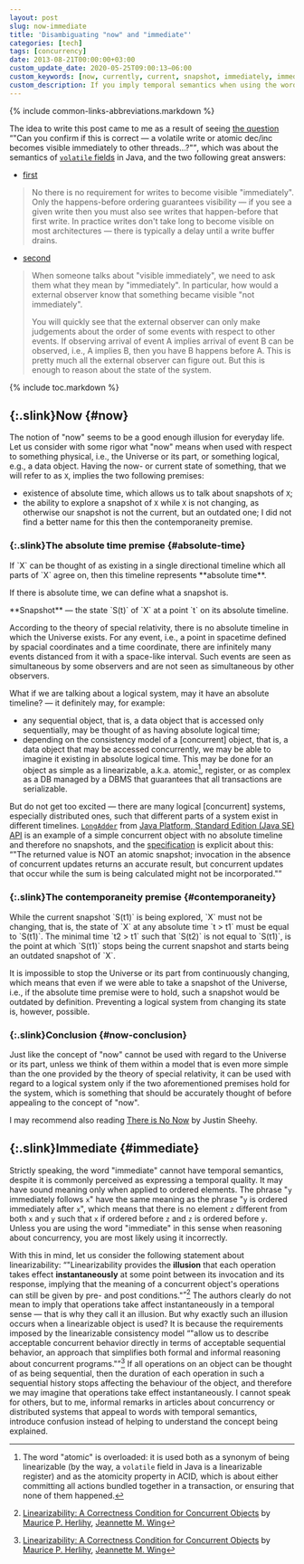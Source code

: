 ```yaml
---
layout: post
slug: now-immediate
title: 'Disambiguating "now" and "immediate"'
categories: [tech]
tags: [concurrency]
date: 2013-08-21T00:00:00+03:00
custom_update_date: 2020-05-25T09:00:13−06:00
custom_keywords: [now, currently, current, snapshot, immediately, immediate, instantaneously, instantaneous, instant, concurrency, distributed system, distributed computing]
custom_description: If you imply temporal semantics when using the words "now", "immediate" while reasoning about concurrency, you are probably doing something wrong.
---
```

{% include common-links-abbreviations.markdown %}

The idea to write this post came to me as a result of seeing [the question](http://cs.oswego.edu/pipermail/concurrency-interest/2013-August/011733.html)
<q>"Can you confirm if this is correct &mdash; a volatile write or atomic dec/inc becomes visible immediately to other threads&hellip;?"</q>,
which was about the semantics of [`volatile` fields](https://docs.oracle.com/javase/specs/jls/se14/html/jls-8.html#jls-8.3.1.4) in Java,
and the two following great answers:

* [first](http://cs.oswego.edu/pipermail/concurrency-interest/2013-August/011734.html)
> No there is no requirement for writes to become visible "immediately".
> Only the happens-before ordering guarantees visibility &mdash; if you see a given write then you must also see writes that happen-before that first write.
> In practice writes don't take long to become visible on most architectures &mdash; there is typically a delay until a write buffer drains.

* [second](http://cs.oswego.edu/pipermail/concurrency-interest/2013-August/011735.html)
> When someone talks about "visible immediately", we need to ask them what they mean by "immediately".
> In particular, how would a external observer know that something became visible "not immediately".
>
> You will quickly see that the external observer can only make judgements about the order of some events with respect to other events.
> If observing arrival of event A implies arrival of event B can be observed, i.e., A implies B, then you have B happens before A.
> This is pretty much  all the external observer can figure out. But this is enough to reason about the state of the system.

{% include toc.markdown %}

## [](#now){:.slink}Now {#now}
The notion of "now" seems to be a good enough illusion for everyday life. Let us consider with some rigor what "now" means
when used with respect to something physical, i.e., the Universe or its part, or something logical, e.g., a data object.
Having the now- or current state of something, that we will refer to as `X`, implies the two following premises:
* existence of absolute time, which allows us to talk about snapshots of `X`;
* the ability to explore a snapshot of `X` while `X` is not changing, as otherwise our snapshot is not the current, but an outdated one;
I did not find a better name for this then the contemporaneity premise.

### [](#absolute-time){:.slink}The absolute time premise {#absolute-time}
<div class="info-block" markdown="1">
If `X` can be thought of as existing in a single directional timeline which all parts of `X` agree on,
then this timeline represents **absolute time**.
</div>

If there is absolute time, we can define what a snapshot is. 

<div class="info-block" markdown="1">
**Snapshot** &mdash; the state `S(t)` of `X` at a point `t` on its absolute timeline.
</div>

According to the theory of special relativity, there is no absolute timeline in which the Universe exists.
For any event, i.e., a point in spacetime defined by spacial coordinates and a time coordinate,
there are infinitely many events distanced from it with a space-like interval.
Such events are seen as simultaneous by some observers and are not seen as simultaneous by other observers.

What if we are talking about a logical system, may it have an absolute timeline? &mdash; it definitely may, for example:
* any sequential object, that is, a data object that is accessed only sequentially, may be thought of as having absolute logical time;
* depending on the consistency model of a [concurrent] object, that is, a data object that may be accessed concurrently,
  we may be able to imagine it existing in absolute logical time.
  This may be done for an object as simple as a linearizable, a.k.a. atomic[^1], register,
  or as complex as a DB managed by a DBMS that guarantees that all transactions are serializable.

But do not get too excited &mdash; there are many logical [concurrent] systems, especially distributed ones, such that different parts of a system
exist in different timelines. [`LongAdder`](https://cr.openjdk.java.net/~iris/se/14/spec/fr/java-se-14-fr-spec/api/java.base/java/util/concurrent/atomic/LongAdder.html)
from [Java Platform, Standard Edition (Java SE) API](https://cr.openjdk.java.net/~iris/se/14/spec/fr/java-se-14-fr-spec/api/index.html)
is an example of a simple concurrent object with no absolute timeline and therefore no snapshots,
and the [specification](https://cr.openjdk.java.net/~iris/se/14/spec/fr/java-se-14-fr-spec/api/java.base/java/util/concurrent/atomic/LongAdder.html#sum()) is explicit about this:
<q>"The returned value is NOT an atomic snapshot; invocation in the absence of concurrent updates returns an accurate result,
but concurrent updates that occur while the sum is being calculated might not be incorporated."</q>

### [](#contemporaneity){:.slink}The contemporaneity premise {#contemporaneity}
<div class="info-block" markdown="1">
While the current snapshot `S(t1)` is being explored,
`X` must not be changing, that is, the state of `X` at any absolute time `t > t1` must be equal to `S(t1)`.
The minimal time `t2 > t1` such that `S(t2)` is not equal to `S(t1)`, is the point at which `S(t1)` stops being the current snapshot
and starts being an outdated snapshot of `X`.
</div>

It is impossible to stop the Universe or its part from continuously changing, which means that even if we were able to take a snapshot of the Universe,
i.e., if the absolute time premise were to hold, such a snapshot would be outdated by definition.
Preventing a logical system from changing its state is, however, possible.

### [](#now-conclustion){:.slink}Conclusion {#now-conclusion}
Just like the concept of "now" cannot be used with regard to the Universe or its part,
unless we think of them within a model that is even more simple than the one provided by the theory of special relativity,
it can be used with regard to a logical system only if the two aforementioned premises hold for the system,
which is something that should be accurately thought of before appealing to the concept of "now".

I may recommend also reading [There is No Now](https://dl.acm.org/doi/10.1145/2742694.2745385)<span class="insignificant">&nbsp;by Justin Sheehy</span>.

## [](#immediate){:.slink}Immediate {#immediate}
Strictly speaking, the word "immediate" cannot have temporal semantics, despite it is commonly perceived as expressing a temporal quality.
It may have sound meaning only when applied to ordered elements. The phrase "`y` immediately follows `x`" have the same meaning as the phrase "`y` is ordered immediately after `x`",
which means that there is no element `z` different from both `x` and `y` such that `x` if ordered before `z` and `z` is ordered before `y`.
Unless you are using the word "immediate" in this sense when reasoning about concurrency, you are most likely using it incorrectly.

With this in mind, let us consider the following statement about linearizability:
<q>"Linearizability provides the **illusion** that each operation takes effect **instantaneously** at some point between its invocation and its response,
implying that the meaning of a concurrent object's operations can still be given by pre- and post conditions."</q>[^2]
The authors clearly do not mean to imply that operations take affect instantaneously in a temporal sense &mdash; that is why they call it an illusion.
But why exactly such an illusion occurs when a linearizable object is used? It is because the requirements imposed by the linearizable consistency model
<q>"allow us to describe acceptable concurrent behavior directly in terms of acceptable sequential behavior,
an approach that simplifies both formal and informal reasoning about concurrent programs."</q>[^2]
If all operations on an object can be thought of as being sequential,
then the duration of each operation in such a sequential history stops affecting the behaviour of the object,
and therefore we may imagine that operations take effect instantaneously.
I cannot speak for others, but to me, informal remarks in articles about concurrency or distributed systems that appeal to words with temporal semantics,
introduce confusion instead of helping to understand the concept being explained.

[^1]: The word "atomic" is overloaded: it is used both as a synonym of being linearizable (by the way, a `volatile` field in Java is a linearizable register)
    and as the atomicity property in ACID, which is about either committing all actions bundled together in a transaction, or ensuring that none of them happened.

[^2]: [Linearizability: A Correctness Condition for Concurrent Objects](https://cs.brown.edu/~mph/HerlihyW90/p463-herlihy.pdf)<span class="insignificant sub">&nbsp;by [Maurice P. Herlihy](https://cs.brown.edu/~mph/), [Jeannette M. Wing](http://www.cs.cmu.edu/~wing/)</span>